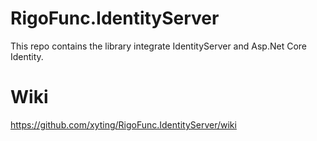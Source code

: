 # RigoFunc.IdentityServer
This repo contains the library integrate IdentityServer and Asp.Net Core Identity.

# Wiki
https://github.com/xyting/RigoFunc.IdentityServer/wiki
